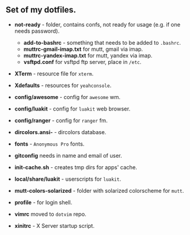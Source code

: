Set of my dotfiles.
-------------------

-	__not-ready__ - folder, contains confs, not ready for usage (e.g. if one needs password).
	-	__add-to-bashrc__ - something that needs to be added to `.bashrc`.
	-	__muttrc-gmail-imap.txt__ for mutt, gmail via imap.
	-	__muttrc-yandex-imap.txt__ for mutt, yandex via imap.
	-	__vsftpd.conf__ for vsftpd ftp server, place in `/etc`.

-	__XTerm__ - resource file for `xterm`.
-	__Xdefaults__ - resources for `yeahconsole`.
-	__config/awesome__ - config for `awesome` wm.
-	__config/luakit__ - config for `luakit` web browser.
-	__config/ranger__ - config for `ranger` fm.
-	__dircolors.ansi-__ - dircolors database.
-	__fonts__ - `Anonymous Pro` fonts.
-	__gitconfig__ needs in name and email of user.
-	__init-cache.sh__ - creates tmp dirs for apps' cache.
-	__local/share/luakit__ - userscripts for `luakit`.
-	__mutt-colors-solarized__ - folder with solarized colorscheme for `mutt`.
-	__profile__ - for login shell.
-	__vimrc__ moved to `dotvim` repo.
-	__xinitrc__ - X Server startup script.
